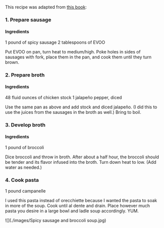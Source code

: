 This recipe was adapted from [this book](http://www.amazon.com/Williams-Sonoma-Complete-Pasta-Cookbook-Collection/dp/073702030X):

### 1. Prepare sausage

#### Ingredients

1 pound of spicy sausage
2 tablespoons of EVOO

Put EVOO on pan, turn heat to medium/high.
Poke holes in sides of sausages with fork, place them in the pan, and cook them until they turn brown.

### 2. Prepare broth

#### Ingredients

48 fluid ounces of chicken stock
1 jalapeño pepper, diced

Use the same pan as above and add stock and diced jalapeño.
(I did this to use the juices from the sausages in the broth as well.)
Bring to boil.

### 3. Develop broth

#### Ingredients

1 pound of broccoli

Dice broccoli and throw in broth.
After about a half hour, the broccoli should be tender and its flavor infused into the broth.
Turn down heat to low.
(Add water as needed.)

### 4. Cook pasta

1 pound campanelle

I used this pasta instead of orecchiette because I wanted the pasta to soak in more of the soup.
Cook until al dente and drain.
Place however much pasta you desire in a large bowl and ladle soup accordingly.
YUM.

![](./images/Spicy sausage and broccoli soup.jpg)
